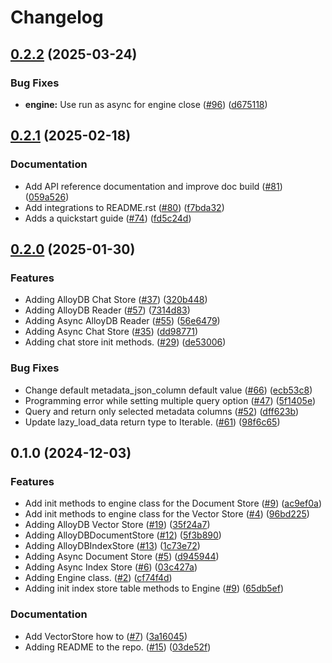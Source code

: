 # Changelog

## [0.2.2](https://github.com/googleapis/llama-index-alloydb-pg-python/compare/v0.2.1...v0.2.2) (2025-03-24)


### Bug Fixes

* **engine:** Use run as async for engine close ([#96](https://github.com/googleapis/llama-index-alloydb-pg-python/issues/96)) ([d675118](https://github.com/googleapis/llama-index-alloydb-pg-python/commit/d6751189b4dc05a6fd8181c2ac9fc93dc0014200))

## [0.2.1](https://github.com/googleapis/llama-index-alloydb-pg-python/compare/v0.2.0...v0.2.1) (2025-02-18)


### Documentation

* Add API reference documentation and improve doc build ([#81](https://github.com/googleapis/llama-index-alloydb-pg-python/issues/81)) ([059a526](https://github.com/googleapis/llama-index-alloydb-pg-python/commit/059a5261e333d29a1d25bb9a2ef414a935d803a9))
* Add integrations to README.rst ([#80](https://github.com/googleapis/llama-index-alloydb-pg-python/issues/80)) ([f7bda32](https://github.com/googleapis/llama-index-alloydb-pg-python/commit/f7bda32a81b8079d8dced40d79a7849ab202729b))
* Adds a quickstart guide ([#74](https://github.com/googleapis/llama-index-alloydb-pg-python/issues/74)) ([fd5c24d](https://github.com/googleapis/llama-index-alloydb-pg-python/commit/fd5c24d89c33c2fa011c5c9ba758f9a5a5fce8d3))

## [0.2.0](https://github.com/googleapis/llama-index-alloydb-pg-python/compare/v0.1.0...v0.2.0) (2025-01-30)


### Features

* Adding AlloyDB Chat Store ([#37](https://github.com/googleapis/llama-index-alloydb-pg-python/issues/37)) ([320b448](https://github.com/googleapis/llama-index-alloydb-pg-python/commit/320b448fc60b2a41c4b3e1b90084d799319260eb))
* Adding AlloyDB Reader ([#57](https://github.com/googleapis/llama-index-alloydb-pg-python/issues/57)) ([7314d83](https://github.com/googleapis/llama-index-alloydb-pg-python/commit/7314d835e62ccd7e8fe59b35f37dccaaee6aed36))
* Adding Async AlloyDB Reader ([#55](https://github.com/googleapis/llama-index-alloydb-pg-python/issues/55)) ([56e6479](https://github.com/googleapis/llama-index-alloydb-pg-python/commit/56e64790c8eb85979d60b87366adb46596232e24))
* Adding Async Chat Store ([#35](https://github.com/googleapis/llama-index-alloydb-pg-python/issues/35)) ([dd98771](https://github.com/googleapis/llama-index-alloydb-pg-python/commit/dd987718f0482177d03c84eee6334703613461d0))
* Adding chat store init methods. ([#29](https://github.com/googleapis/llama-index-alloydb-pg-python/issues/29)) ([de53006](https://github.com/googleapis/llama-index-alloydb-pg-python/commit/de53006d00fe1edd5b3e5c1349613e82f0c94794))


### Bug Fixes

* Change default metadata_json_column default value ([#66](https://github.com/googleapis/llama-index-alloydb-pg-python/issues/66)) ([ecb53c8](https://github.com/googleapis/llama-index-alloydb-pg-python/commit/ecb53c80d311deb9232f0f8844761a816fc01bc0))
* Programming error while setting multiple query option ([#47](https://github.com/googleapis/llama-index-alloydb-pg-python/issues/47)) ([5f1405e](https://github.com/googleapis/llama-index-alloydb-pg-python/commit/5f1405ed7ba7941c9c9a4370a428c720d857e6af))
* Query and return only selected metadata columns ([#52](https://github.com/googleapis/llama-index-alloydb-pg-python/issues/52)) ([dff623b](https://github.com/googleapis/llama-index-alloydb-pg-python/commit/dff623bf8d340811ed88271e59b11d0f996cc811))
* Update lazy_load_data return type to Iterable. ([#61](https://github.com/googleapis/llama-index-alloydb-pg-python/issues/61)) ([98f6c65](https://github.com/googleapis/llama-index-alloydb-pg-python/commit/98f6c65fc77cbb7f25b22d7118bbb89f3c674b2f))

## 0.1.0 (2024-12-03)


### Features

* Add init methods to engine class for the Document Store ([#9](https://github.com/googleapis/llama-index-alloydb-pg-python/issues/9)) ([ac9ef0a](https://github.com/googleapis/llama-index-alloydb-pg-python/commit/ac9ef0a1b0f27110d16bc995e927a303dcd7454f))
* Add init methods to engine class for the Vector Store ([#4](https://github.com/googleapis/llama-index-alloydb-pg-python/issues/4)) ([96bd225](https://github.com/googleapis/llama-index-alloydb-pg-python/commit/96bd2257eef60cc2ef7f9c577ec79d40360c3e15))
* Adding AlloyDB Vector Store ([#19](https://github.com/googleapis/llama-index-alloydb-pg-python/issues/19)) ([35f24a7](https://github.com/googleapis/llama-index-alloydb-pg-python/commit/35f24a72ae8965e59e8552519d9e9809aaf9e14c))
* Adding AlloyDBDocumentStore ([#12](https://github.com/googleapis/llama-index-alloydb-pg-python/issues/12)) ([5f3b890](https://github.com/googleapis/llama-index-alloydb-pg-python/commit/5f3b8900648628a0673a81a2cf2879dd15dcdf52))
* Adding AlloyDBIndexStore ([#13](https://github.com/googleapis/llama-index-alloydb-pg-python/issues/13)) ([1c73e72](https://github.com/googleapis/llama-index-alloydb-pg-python/commit/1c73e72d1cec81e6e477c39ee39f83d6e967c7f1))
* Adding Async Document Store ([#5](https://github.com/googleapis/llama-index-alloydb-pg-python/issues/5)) ([d945944](https://github.com/googleapis/llama-index-alloydb-pg-python/commit/d9459448813d2766a70b6fefd430186b357c0d01))
* Adding Async Index Store ([#6](https://github.com/googleapis/llama-index-alloydb-pg-python/issues/6)) ([03c427a](https://github.com/googleapis/llama-index-alloydb-pg-python/commit/03c427abe90968cb13f577098e377f78b0879d12))
* Adding Engine class. ([#2](https://github.com/googleapis/llama-index-alloydb-pg-python/issues/2)) ([cf74f4d](https://github.com/googleapis/llama-index-alloydb-pg-python/commit/cf74f4d35c28a9f04e3edc0827d27f24dbc3ec1f))
* Adding init index store table methods to Engine ([#9](https://github.com/googleapis/llama-index-alloydb-pg-python/issues/9)) ([65db5ef](https://github.com/googleapis/llama-index-alloydb-pg-python/commit/65db5efed94d9adbb9c9c4cd9745ff976c76d3a4))
### Documentation

* Add VectorStore how to ([#7](https://github.com/googleapis/llama-index-alloydb-pg-python/issues/7)) ([3a16045](https://github.com/googleapis/llama-index-alloydb-pg-python/commit/3a160459ed23b8ce94cf5952e14ff46760508180))
* Adding README to the repo. ([#15](https://github.com/googleapis/llama-index-alloydb-pg-python/issues/15)) ([03de52f](https://github.com/googleapis/llama-index-alloydb-pg-python/commit/03de52fa132d3a77c8c42f6e69ef94408448b0ea))
